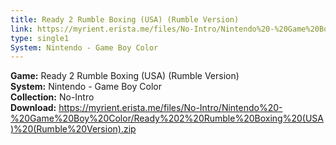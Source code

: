 ```yaml
---
title: Ready 2 Rumble Boxing (USA) (Rumble Version)
link: https://myrient.erista.me/files/No-Intro/Nintendo%20-%20Game%20Boy%20Color/Ready%202%20Rumble%20Boxing%20(USA)%20(Rumble%20Version).zip
type: single1
System: Nintendo - Game Boy Color
---
```

<b>Game:</b> Ready 2 Rumble Boxing (USA) (Rumble Version)<br>
<b>System:</b> Nintendo - Game Boy Color<br>
<b>Collection:</b> No-Intro<br>
<b>Download:</b> https://myrient.erista.me/files/No-Intro/Nintendo%20-%20Game%20Boy%20Color/Ready%202%20Rumble%20Boxing%20(USA)%20(Rumble%20Version).zip